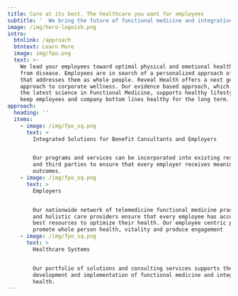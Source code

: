 ```yaml
---
title: Care at its best. The healthcare you want for employees
subtitle: '  We bring the future of functional medicine and integrative health solutions to employers today.'
image: /img/hero-logoish.png
intro:
  btnlink: /approach
  btntext: Learn More
  image: img/fpo.png
  text: >-
    We lead your employees toward optimal physical and emotional health and away
    from disease. Employees are in search of a personalized approach of health
    that addresses them as whole people. Reveal Health offers a next generation
    approach to corporate wellness. Our evidence based approach, which includes
    the latest science in Functional Medicine, supports healthy lifestyles that
    keep employees and company bottom lines healthy for the long term.
approach:
  heading: ''
  items:
    - image: /img/fpo_sq.png
      text: >
        Integrated Solutions for Benefit Consultants and Employers


        Our programs and services can be incorporated into existing resources
        and third parties to ensure that every employer receives meaningful
        outcomes. 
    - image: /img/fpo_sq.png
      text: >
        Employers


        Our nationwide network of telemedicine functional medicine practitioners
        and holistic care providers ensure that every employee has access to the
        best resources to optimize their health. Our employee centric programs
        promote whole person health, vitality and produce engagement
    - image: /img/fpo_sq.png
      text: >
        Healthcare Systems


        Our portfolio of solutions and consulting services supports the
        development and implementation of functional medicine and integrative
        health.
---
```


